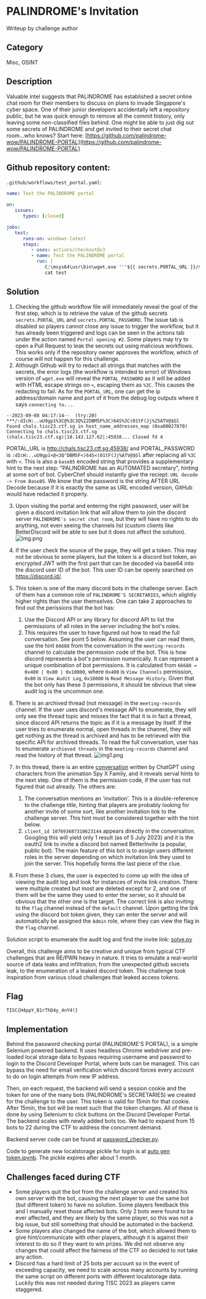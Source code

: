 # PALINDROME's Invitation
Writeup by challenge author

## Category
Misc, OSINT

## Description
Valuable intel suggests that PALINDROME has established a secret online chat room for their members to discuss on plans to invade Singapore's cyber space. One of their junior developers accidentally left a repository public, but he was quick enough to remove all the commit history, only leaving some non-classified files behind. One might be able to just dig out some secrets of PALINDROME and get invited to their secret chat room...who knows? Start here: [https://github.com/palindrome-wow/PALINDROME-PORTAL](https://github.com/palindrome-wow/PALINDROME-PORTAL)

## Github repository content:
`.github/workflows/test_portal.yaml`:
```yaml
name: Test the PALINDROME portal

on:
   issues:
      types: [closed]

jobs:
   test:
      runs-on: windows-latest
      steps:
         - uses: actions/checkout@v3
         - name: Test the PALINDROME portal
           run: |
              C:\msys64\usr\bin\wget.exe '''${{ secrets.PORTAL_URL }}/${{ secrets.PORTAL_WELCOME }}''' -O test -d -v
              cat test
```

## Solution
1. Checking the github workflow file will immediately reveal the goal of the first step, which is to retrieve the value of the github secrets `secrets.PORTAL_URL` and `secrets.PORTAL_PASSWORD`. The issue tab is disabled so players cannot close any issue to trigger the workflow, but it has already been triggered and logs can be seen in the actions tab under the action named `Portal opening #2`. Some players may try to open a Pull Request to leak the secrets out using malicious workflows. This works only if the repository owner approves the workflow, which of course will not happen for this challenge.
2. Although Github will try to redact all strings that matches with the secrets, the error logs (the workflow is intended to error) of Windows version of `wget.exe` will reveal the `PORTAL_PASSWORD` as it will be added with HTML escape strings on `<`, escaping them as `%3C`. This causes the redacting to fail. As for the `PORTAL_URL`, one can get the ip address/domain name and port of it from the debug log outputs where it says `connecting to...`.
````
--2023-09-08 04:17:14--  (try:20)  ***/:dIcH:..uU9gp1%3C@%3C3Q%22DBM5F%3C)64S%3C(01tF(Jj%25ATV@$Gl
Found chals.tisc23.ctf.sg in host_name_addresses_map (0xa00027870)
Connecting to chals.tisc23.ctf.sg (chals.tisc23.ctf.sg)|18.143.127.62|:45938... Closed fd 4
````
PORTAL_URL is http://chals.tisc23.ctf.sg:45938/ and PORTAL_PASSWORD is `:dIcH:..uU9gp1<@<3Q"DBM5F<)64S<(01tF(Jj%ATV@$Gl` after replacing all `%3C` with `<`. This is also a `base85` encoded string that provides a supplementary hint to the next step: "PALINDROME has an AUTOMATED secretary", hinting at some sort of bot.
CyberChef should instantly give the reciept: `URL decode -> From Base85`. We know that the password is the string AFTER URL Decode because if it is exactly the same as URL encoded version, GitHub would have redacted it properly.

3. Upon visiting the portal and entering the right password, user will be given a discord invitation link that will allow them to join the discord server `PALINDROME's secret chat room`, but they will have no rights to do anything, not even seeing the channels list (custom clients like BetterDiscord will be able to see but it does not affect the solution).
![img.png](img.png)

4. If the user check the source of the page, they will get a token. This may not be obvious to some players, but the token is a discord bot token, an encrypted JWT with the first part that can be decoded via base64 into the discord user ID of the bot. This user ID can be openly searched on https://discord.id/.

5. This token is one of the many discord bots in the challenge server. Each of them has a common role of `PALINDROME'S SECRETARIES`, which slightly higher rights than the user themselves. One can take 2 approaches to find out the perissions that the bot has:
   1. Use the Discord API or any library for discord API to list the permissions of all roles in the server including the bot's roles.
   2. This requires the user to have figured out how to read the full conversation. See point 5 below. Assuming the user can read them, use the hint `66688` from the conversation in the `meeting-records` channel to calculate the permission code of the bot. This is how discord represents a bot's permission numerically. It can represent a unique combination of bot permissions. It is calculated from `66688 = 0x400 | 0x80 | 0x10000`, where `0x400` is `View Channels` permission, ` 0x80` is `View Audit Log`, `0x10000` is `Read Message History`. Given that the bot only has these 3 permissions, it should be obvious that view audit log is the uncommon one.

6. There is an archived thread (not message) in the `meeting-records` channel. If the user uses discord's message API to enumerate, they will only see the thread topic and misses the fact that it is in fact a thread, since discord API returns the topic as if it is a message by itself. If the user tries to enumerate normal, open threads in the channel, they will get nothing as the thread is archived and has to be retrieved with the specific API for archived threads. To read the full conversation, user has to enumerate `archieved threads` in the `meeting-records` channel and read the history of that thread.
![img1.png](img1.png)

7. In this thread, there is an entire [conversation](conversation.txt) written by ChatGPT using characters from the animation Spy X Family, and it reveals serval hints to the next step. One of them is the permission code, if the user has not figured that out already. The others are:
   1. The conversation mentions an 'invitation'. This is a double-reference to the challenge title, hinting that players are probably looking for another invite of some sort, like another invitation link to the challenge server. This hint must be considered together with the hint below.
   2. `client_id 107693687310623144` appears directly in the conversation. Googling this will yield only 1 result (as of 5 July 2023) and it is the oauth2 link to invite a discord bot named BetterInvite (a popular, public bot). The main feature of this bot is to assign users different roles in the server depending on which invitation link they used to join the server. This hopefully forms the last piece of the clue.

8. From these 3 clues, the user is expected to come up with the idea of viewing the audit log and look for instances of invite link creation. There were multiple created but most are deleted except for 2, and one of them will be the same they used to enter the server, so it should be obvious that the other one is the target. The correct link is also inviting to the `flag` channel instead of the `default` channel. Upon getting the link using the discord bot token given, they can enter the server and will automatically be assigned the `Admin` role, where they can view the flag in the `flag` channel.

Solution script to enumerate the audit log and find the invite link: [solve.py](solve.py)

Overall, this challenge aims to be creative and unique from typical CTF challenges that are RE/PWN heavy in nature. It tries to emulate a real-world source of data leaks and infiltration, from the unexpected github secrets leak, to the enumeration of a leaked discord token. This challenge took inspiration from various cloud challenges that leaked access tokens.

## Flag
`TISC{H4ppY_B1rThD4y_4nY4!}`

## Implementation
Behind the password checking portal (PALINDROME'S PORTAL), is a simple Selenium powered backend. It uses headless Chrome webdriver and pre-loaded local storage data to bypass requiring username and password to login to the Discord Developer Portal, where bots can be managed. This can bypass the need for email verification which discord forces every account to do on login attempts from new IP address.

Then, on each request, the backend will send a session cookie and the token for one of the many bots (PALINDROME's SECRETARIES) we created for the challenge to the user. This token is valid for 15min for that cookie. After 15min, the bot will be reset such that the token changes. All of these is done by using Selenium to click buttons on the Discord Developer Portal. The backend scales with newly added bots too. We had to expand from 15 bots to 22 during the CTF to address the concurrent demand.

Backend server code can be found at [password_checker.py](password_checker.py).

Code to generate new localstorage pickle for login is at [auto gen token.ipynb](auto%20gen%20token.ipynb). The pickle expires after about 1 month.

##  Challenges faced during CTF
* Some players quit the bot from the challenge server and created his own server with the bot, causing the next player to use the same bot (but different token) to have no solution. Some players feedback this and I manually reset those affected bots. Only 2 bots were found to be ever affected, and they are likely by the same player, so this was not a big issue, but still something that should be automated in the backend.
* Some players also changed the name of the bot, which allowed them to give hint/communicate with other players, although it is against their interest to do so if they want to win prizes. We did not observe any changes that could affect the fairness of the CTF so decided to not take any action.
* Discord has a hard limit of 25 bots per account so in the event of exceeding capacity, we need to scale across many accounts by running the same script on different ports with different localstorage data. Luckily this was not needed during TISC 2023 as players came staggered.